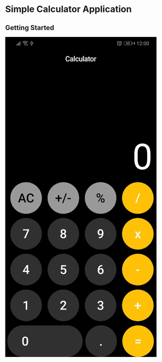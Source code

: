 # Simple Calculator Application


## Getting Started

<img width = 'auto' src = 'https://github.com/Alibalishka/calculator_app/blob/main/lib/src/img/photo_2022-06-30_12-01-24.jpg'>
